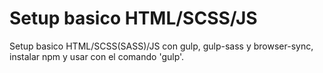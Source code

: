 # Setup basico HTML/SCSS/JS

Setup basico HTML/SCSS(SASS)/JS con gulp, gulp-sass y browser-sync, instalar npm y usar con el comando 'gulp'.